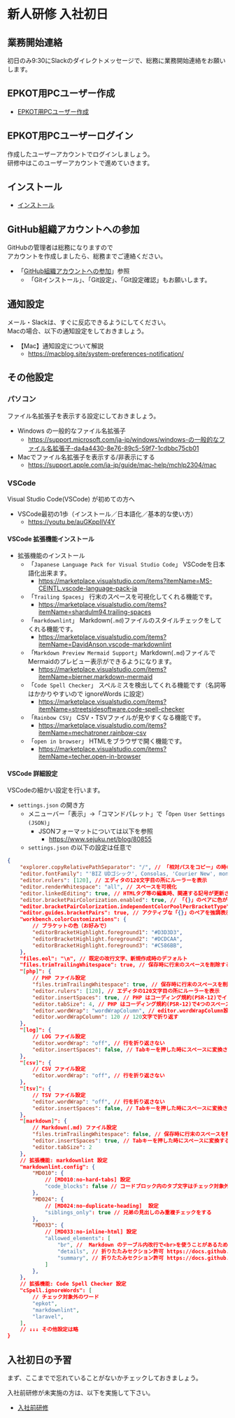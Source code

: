 # 新人研修 入社初日

## 業務開始連絡

初日のみ9:30にSlackのダイレクトメッセージで、総務に業務開始連絡をお願いします。

## EPKOT用PCユーザー作成

- [EPKOT用PCユーザー作成](./../../preparation/epkot-user/index.md)

## EPKOT用PCユーザーログイン

作成したユーザーアカウントでログインしましょう。  
研修中はこのユーザーアカウントで進めていきます。

## インストール

- [インストール](./../../preparation/install/index.md)

## GitHub組織アカウントへの参加

GitHubの管理者は総務になりますので  
アカウントを作成しましたら、総務までご連絡ください。

- 「[GitHub組織アカウントへの参加](./../../github/index.md)」参照
  - 「Gitインストール」、「Git設定」、「Git設定確認」もお願いします。

## 通知設定

メール・Slackは、すぐに反応できるようにしてください。  
Macの場合、以下の通知設定をしておきましょう。  

- 【Mac】通知設定について解説
  - <https://macblog.site/system-preferences-notification/>

## その他設定

### パソコン

ファイル名拡張子を表示する設定にしておきましょう。  

- Windows の一般的なファイル名拡張子
  - <https://support.microsoft.com/ja-jp/windows/windows-の一般的なファイル名拡張子-da4a4430-8e76-89c5-59f7-1cdbbc75cb01>
- Macでファイル名拡張子を表示する/非表示にする
  - <https://support.apple.com/ja-jp/guide/mac-help/mchlp2304/mac>

### VSCode

Visual Studio Code(VSCode) が初めての方へ

- VSCode最初の1歩（インストール／日本語化／基本的な使い方）
  - <https://youtu.be/auGKppIIV4Y>

#### VSCode 拡張機能インストール

- 拡張機能のインストール
  - 「`Japanese Language Pack for Visual Studio Code`」 VSCodeを日本語化出来ます。
    - <https://marketplace.visualstudio.com/items?itemName=MS-CEINTL.vscode-language-pack-ja>
  - 「`Trailing Spaces`」 行末のスペースを可視化してくれる機能です。
    - <https://marketplace.visualstudio.com/items?itemName=shardulm94.trailing-spaces>
  - 「`markdownlint`」 Markdown(`.md`)ファイルのスタイルチェックをしてくれる機能です。
    - <https://marketplace.visualstudio.com/items?itemName=DavidAnson.vscode-markdownlint>
  - 「`Markdown Preview Mermaid Support`」Markdown(`.md`)ファイルでMermaidのプレビュー表示ができるようになります。
    - <https://marketplace.visualstudio.com/items?itemName=bierner.markdown-mermaid>
  - 「`Code Spell Checker`」 スペルミスを検出してくれる機能です（名詞等はかかりやすいので ignoreWords に設定）
    - <https://marketplace.visualstudio.com/items?itemName=streetsidesoftware.code-spell-checker>
  - 「`Rainbow CSV`」 CSV・TSVファイルが見やすくなる機能です。
    - <https://marketplace.visualstudio.com/items?itemName=mechatroner.rainbow-csv>
  - 「`open in browser`」 HTMLをブラウザで開く機能です。
    - <https://marketplace.visualstudio.com/items?itemName=techer.open-in-browser>

#### VSCode 詳細設定

VSCodeの細かい設定を行います。

- `settings.json` の開き方
  - メニューバー「表示」→「コマンドパレット」で「`Open User Settings (JSON)`」
    - JSONフォーマットについては以下を参照
      - <https://www.sejuku.net/blog/80855>
  - `settings.json` の以下の設定は任意で

```json
{
    "explorer.copyRelativePathSeparator": "/", // 「相対パスをコピー」の時の区切り文字
    "editor.fontFamily": "'BIZ UDゴシック', Consolas, 'Courier New', monospace",
    "editor.rulers": [120], // エディタの120文字目の所にルーラーを表示
    "editor.renderWhitespace": "all", // スペースを可視化
    "editor.linkedEditing": true, // HTMLタグ等の編集時、関連する記号が更新される（PHPには無効）
    "editor.bracketPairColorization.enabled": true, // 「{}」のペアに色がつく
    "editor.bracketPairColorization.independentColorPoolPerBracketType": true, // 異なるタイプのブラケットは同じ色にする
    "editor.guides.bracketPairs": true, // アクティブな「{}」のペアを強調表示
    "workbench.colorCustomizations": {
        // ブラケットの色（お好みで）
        "editorBracketHighlight.foreground1": "#D3D3D3",
        "editorBracketHighlight.foreground2": "#DCDCAA",
        "editorBracketHighlight.foreground3": "#C586BB",
    },
    "files.eol": "\n", // 既定の改行文字、新規作成時のデフォルト
    "files.trimTrailingWhitespace": true, // 保存時に行末のスペースを削除する
    "[php]": {
        // PHP ファイル設定
        "files.trimTrailingWhitespace": true, // 保存時に行末のスペースを削除する
        "editor.rulers": [120], // エディタの120文字目の所にルーラーを表示
        "editor.insertSpaces": true, // PHP はコーディング規約(PSR-12)でインデントにタブの使用は禁じられている
        "editor.tabSize": 4, // PHP はコーディング規約(PSR-12)で4つのスペースと決められている
        "editor.wordWrap": "wordWrapColumn", // editor.wordWrapColumn設定値で折り返す
        "editor.wordWrapColumn": 120 // 120文字で折り返す
    },
    "[log]": {
        // LOG ファイル設定
        "editor.wordWrap": "off", // 行を折り返さない
        "editor.insertSpaces": false, // Tabキーを押した時にスペースに変換されない
    },
    "[csv]": {
        // CSV ファイル設定
        "editor.wordWrap": "off", // 行を折り返さない
    },
    "[tsv]": {
        // TSV ファイル設定
        "editor.wordWrap": "off", // 行を折り返さない
        "editor.insertSpaces": false, // Tabキーを押した時にスペースに変換されない
    },
    "[markdown]": {
        // Markdown(.md) ファイル設定
        "files.trimTrailingWhitespace": false, // 保存時に行末のスペースを削除しない
        "editor.insertSpaces": true, // Tabキーを押した時にスペースに変換する
        "editor.tabSize": 2
    },
    // 拡張機能: markdownlint 設定
    "markdownlint.config": {
        "MD010": {
            // [MD010:no-hard-tabs] 設定
            "code_blocks": false // コードブロック内のタブ文字はチェック対象外
        },
        "MD024": {
            // [MD024:no-duplicate-heading]  設定
            "siblings_only": true // 兄弟の見出しのみ重複チェックをする
        },
        "MD033": {
            // [MD033:no-inline-html] 設定
            "allowed_elements": [
                "br", //  Markdown のテーブル内改行で<br>を使うことがあるため許可
                "details", // 折りたたみセクション許可 https://docs.github.com/ja/enterprise-cloud@latest/get-started/writing-on-github/working-with-advanced-formatting/organizing-information-with-collapsed-sections
                "summary", // 折りたたみセクション許可 https://docs.github.com/ja/enterprise-cloud@latest/get-started/writing-on-github/working-with-advanced-formatting/organizing-information-with-collapsed-sections
            ]
        },
    },
    // 拡張機能: Code Spell Checker 設定
    "cSpell.ignoreWords": [
        // チェック対象外のワード
        "epkot",
        "markdownlint",
        "laravel",
    ],
    // ↓↓↓ その他設定は略
}
```

## 入社初日の予習

まず、ここまでで忘れていることがないかチェックしておきましょう。  

入社前研修が未実施の方は、以下を実施して下さい。

- [入社前研修](./../t/index.md)
